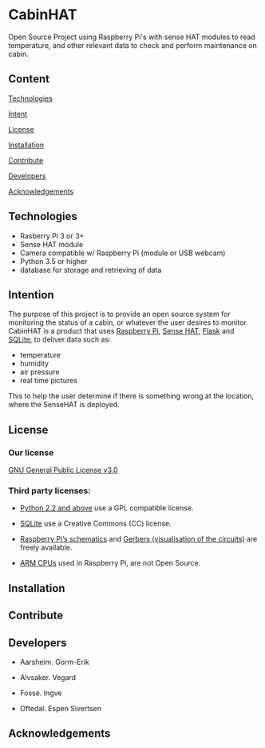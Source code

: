 # CabinHAT
Open Source Project using Raspberry Pi's with sense HAT modules to read temperature, and other relevant data to check and perform maintenance on cabin.

## Content

[Technologies](https://github.com/Espen84/CabinHAT#technologies)

[Intent](https://github.com/Espen84/CabinHAT#intent)

[License](https://github.com/Espen84/CabinHAT#license)

[Installation](https://github.com/Espen84/CabinHAT#installation)

[Contribute](https://github.com/Espen84/CabinHAT#contribute)

[Developers](https://github.com/Espen84/CabinHAT#developers)

[Acknowledgements](https://github.com/Espen84/CabinHAT#acknowledgements)

[]()

 
## Technologies
+ Rasberry Pi 3 or 3+
+ Sense HAT module
+ Camera compatible w/ Raspberry Pi (module or USB webcam)
+ Python 3.5 or higher
+ database for storage and retrieving of data
 
## Intention

The purpose of this project is to provide an open source system for monitoring the status of a cabin, or whatever the user desires to monitor.  CabinHAT is a product that uses [Raspberry Pi](https://www.raspberrypi.org/),
[Sense HAT](https://www.raspberrypi.org/products/sense-hat/),
[Flask](http://flask.pocoo.org/) and 
[SQLite](https://www.sqlite.org/index.html), to deliver data such as:
+ temperature
+ humidity
+ air pressure 
+ real time pictures  

This to help the user determine if there is something wrong at the location, where the SenseHAT is deployed. 

## License

### Our license 
[GNU General Public License v3.0](https://github.com/Espen84/CabinHAT/blob/master/LICENSE)

### Third party licenses:

+ [Python 2.2 and above](https://docs.python.org/3/license.html) use a GPL compatible license.  

+ [SQLite](https://www.sqlite.org/copyright.html) use a Creative Commons (CC) license.

+ [Raspberry Pi’s schematics](https://www.raspberrypi.org/app/uploads/2012/04/Raspberry-Pi-Schematics-R1.0.pdf) and 
  [Gerbers (visualisation of the circuits)](https://www.raspberrypi.org/blog/final-pcb-artwork/) are freely available.

+ [ARM CPUs](https://www.raspberrypi.org/documentation/faqs/) used in Raspberry Pi, are not Open Source. 

 
## Installation

## Contribute

## Developers 

+ Aarsheim. Gorm-Erik

+ Alvsaker. Vegard

+ Fosse. Ingve

+ Oftedal. Espen Sivertsen

## Acknowledgements 


